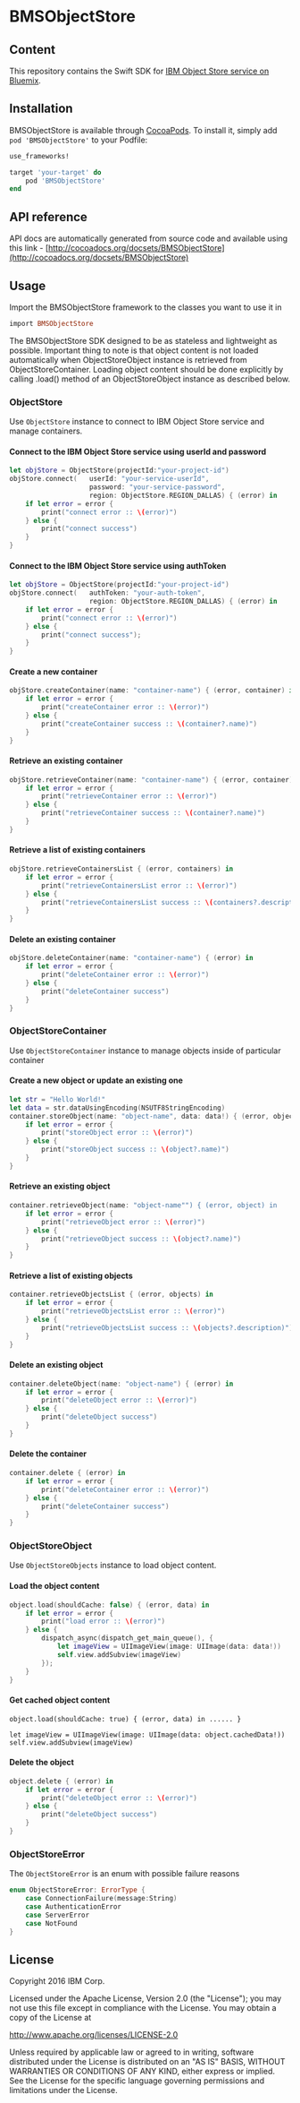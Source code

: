 # BMSObjectStore


## Content

This repository contains the Swift SDK for [IBM Object Store service on Bluemix](https://console.ng.bluemix.net/docs/services/ObjectStorage/index.html). 


## Installation

BMSObjectStore is available through [CocoaPods](http://cocoapods.org). To install
it, simply add `pod 'BMSObjectStore'` to your Podfile:

```ruby
use_frameworks!

target 'your-target' do
	pod 'BMSObjectStore'
end
```

## API reference

API docs are automatically generated from source code and available using this link - [http://cocoadocs.org/docsets/BMSObjectStore](http://cocoadocs.org/docsets/BMSObjectStore)

## Usage

Import the BMSObjectStore framework to the classes you want to use it in

```ruby
import BMSObjectStore
```

The BMSObjectStore SDK designed to be as stateless and lightweight as possible. Important thing to note is that object content is not loaded automatically when ObjectStoreObject instance is retrieved from ObjectStoreContainer. Loading object content should be done explicitly by calling .load() method of an ObjectStoreObject instance as described below. 

### ObjectStore 

Use `ObjectStore` instance to connect to IBM Object Store service and manage containers.

#### Connect to the IBM Object Store service using userId and password

```swift
let objStore = ObjectStore(projectId:"your-project-id")
objStore.connect(	userId: "your-service-userId",
 					password: "your-service-password",
					region: ObjectStore.REGION_DALLAS) { (error) in
	if let error = error {
		print("connect error :: \(error)")
	} else {
		print("connect success")
	}							
}
```

#### Connect to the IBM Object Store service using authToken

```swift
let objStore = ObjectStore(projectId:"your-project-id")
objStore.connect(	authToken: "your-auth-token", 
					region: ObjectStore.REGION_DALLAS) { (error) in
	if let error = error {
		print("connect error :: \(error)")
	} else {
		print("connect success");
	}
}
```

#### Create a new container

```swift
objStore.createContainer(name: "container-name") { (error, container) in
	if let error = error {
		print("createContainer error :: \(error)")
	} else {
		print("createContainer success :: \(container?.name)")
	}
}
```

#### Retrieve an existing container

```swift
objStore.retrieveContainer(name: "container-name") { (error, container) in
	if let error = error {
		print("retrieveContainer error :: \(error)")
	} else {
		print("retrieveContainer success :: \(container?.name)")
	}
}
```

#### Retrieve a list of existing containers

```swift
objStore.retrieveContainersList { (error, containers) in
	if let error = error {
		print("retrieveContainersList error :: \(error)")
	} else {
		print("retrieveContainersList success :: \(containers?.description)")
	}
}
```

#### Delete an existing container

```swift
objStore.deleteContainer(name: "container-name") { (error) in
	if let error = error {
		print("deleteContainer error :: \(error)")
	} else {
		print("deleteContainer success")
	}
}
```

### ObjectStoreContainer

Use `ObjectStoreContainer` instance to manage objects inside of particular container

#### Create a new object or update an existing one

```swift
let str = "Hello World!"
let data = str.dataUsingEncoding(NSUTF8StringEncoding)
container.storeObject(name: "object-name", data: data!) { (error, object) in
	if let error = error {
		print("storeObject error :: \(error)")
	} else {
		print("storeObject success :: \(object?.name)")
	}
}
```
#### Retrieve an existing object

```swift
container.retrieveObject(name: "object-name"") { (error, object) in
	if let error = error {
		print("retrieveObject error :: \(error)")
	} else {
		print("retrieveObject success :: \(object?.name)")
	}
}
```
#### Retrieve a list of existing objects

```swift
container.retrieveObjectsList { (error, objects) in
	if let error = error {
		print("retrieveObjectsList error :: \(error)")
	} else {
		print("retrieveObjectsList success :: \(objects?.description)")
	}
}
```

#### Delete an existing object

```swift
container.deleteObject(name: "object-name") { (error) in
	if let error = error {
		print("deleteObject error :: \(error)")
	} else {
		print("deleteObject success")
	}
}
```

#### Delete the container

```swift
container.delete { (error) in
	if let error = error {
		print("deleteContainer error :: \(error)")
	} else {
		print("deleteContainer success")
	}
}
```

### ObjectStoreObject

Use `ObjectStoreObjects` instance to load object content. 

#### Load the object content

```swift
object.load(shouldCache: false) { (error, data) in
	if let error = error {
		print("load error :: \(error)")
	} else {
		dispatch_async(dispatch_get_main_queue(), {
			let imageView = UIImageView(image: UIImage(data: data!))
			self.view.addSubview(imageView)
		});
	}
}
```

#### Get cached object content

```
object.load(shouldCache: true) { (error, data) in ...... }

let imageView = UIImageView(image: UIImage(data: object.cachedData!))
self.view.addSubview(imageView)
```

#### Delete the object

```swift
object.delete { (error) in
	if let error = error {
		print("deleteObject error :: \(error)")
	} else {
		print("deleteObject success")
	}
}
```

### ObjectStoreError

The `ObjectStoreError` is an enum with possible failure reasons

```swift
enum ObjectStoreError: ErrorType {
	case ConnectionFailure(message:String)
	case AuthenticationError
	case ServerError
	case NotFound
}
```


## License

Copyright 2016 IBM Corp.

Licensed under the Apache License, Version 2.0 (the "License");
you may not use this file except in compliance with the License.
You may obtain a copy of the License at

http://www.apache.org/licenses/LICENSE-2.0

Unless required by applicable law or agreed to in writing, software
distributed under the License is distributed on an "AS IS" BASIS,
WITHOUT WARRANTIES OR CONDITIONS OF ANY KIND, either express or implied.
See the License for the specific language governing permissions and
limitations under the License.
